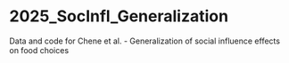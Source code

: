 # 2025_SocInfl_Generalization
Data and code for Chene et al. - Generalization of social influence effects on food choices
